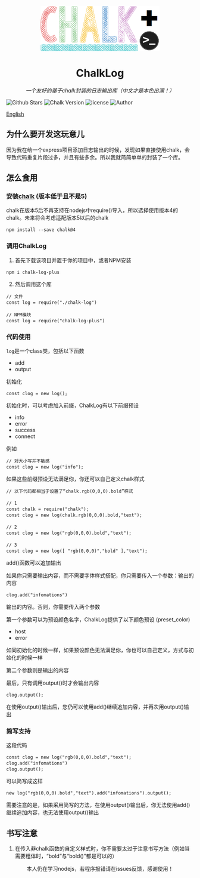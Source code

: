 <p align=center><img src="https://github.com/pcl-aacin/chalk-log/raw/main/chalk-log-pro.png" width="320px" /></p>
<h1 align="center" name="chalk-log">ChalkLog</h1>
<p align="center">
  <em>一个友好的基于chalk封装的日志输出库（中文才是本色出演！）</em>
</p>
<p align="center">
  
![Github Stars](https://img.shields.io/github/stars/pcl-aacin/chalk-log.svg)
![Chalk Version](https://img.shields.io/badge/chalk-%3C%204.1.2-lightgrey)
![license](https://img.shields.io/badge/LICENSE-GNU--3.0-brightgreen)
![Author](https://img.shields.io/badge/Author-pcl--aacin-green)
</p>

[English](README.md)

## 为什么要开发这玩意儿

因为我在给一个express项目添加日志输出的时候，发现如果直接使用chalk，会导致代码重复片段过多，并且有些多余。所以我就简简单单的封装了一个库。

## 怎么食用
### 安装[chalk](https://www.npmjs.com/package/chalk) (版本低于且不是5)
chalk在版本5后不再支持在nodejs中require()导入，所以选择使用版本4的chalk。未来将会考虑适配版本5以后的chalk
```
npm install --save chalk@4
```

### 调用ChalkLog
1) 首先下载该项目并置于你的项目中，或者NPM安装

```
npm i chalk-log-plus
```

2) 然后调用这个库
``` node
// 文件
const log = require("./chalk-log")

// NPM模块
const log = require("chalk-log-plus")
```

### 代码使用
```log```是一个class类，包括以下函数

+ add
+ output

初始化

``` node
const clog = new log();
```

初始化时，可以考虑加入前缀，ChalkLog有以下前缀预设

+ info
+ error
+ success
+ connect

例如

``` node
// 对大小写并不敏感
const clog = new log("info");
```

如果这些前缀预设无法满足你，你还可以自己定义chalk样式

``` node
// 以下代码都相当于设置了“chalk.rgb(0,0,0).bold”样式

// 1
const chalk = require("chalk");
const clog = new log(chalk.rgb(0,0,0).bold,"text");

// 2
const clog = new log("rgb(0,0,0).bold","text");

// 3
const clog = new log([ "rgb(0,0,0)","bold" ],"text");
```

add()函数可以追加输出

如果你只需要输出内容，而不需要字体样式搭配，你只需要传入一个参数：输出的内容

``` node
clog.add("infomations")
```

输出的内容。否则，你需要传入两个参数

第一个参数可以为预设颜色名字，ChalkLog提供了以下颜色预设 (preset_color)

+ host
+ error

如同初始化的时候一样，如果预设颜色无法满足你，你也可以自己定义，方式与初始化的时候一样

第二个参数则是输出的内容

最后，只有调用output()时才会输出内容

``` node
clog.output();
```

在使用output()输出后，您仍可以使用add()继续追加内容，并再次用output()输出

### 简写支持
这段代码

``` node
const clog = new log("rgb(0,0,0).bold","text");
clog.add("infomations")
clog.output();
```

可以简写成这样

``` node
new log("rgb(0,0,0).bold","text").add("infomations").output();
```

需要注意的是，如果采用简写的方法，在使用output()输出后，你无法使用add()继续追加内容，也无法使用output()输出

## 书写注意
1) 在传入非chalk函数的自定义样式时，你不需要太过于注意书写方法（例如当需要粗体时，“bold”与“bold()”都是可以的）

<p align="center">本人仍在学习nodejs，若程序报错请在issues反馈，感谢使用！</p>
